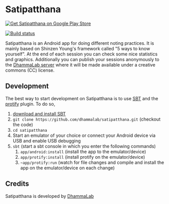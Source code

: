 Satipatthana
============
[![Get Satipatthana on Google Play Store](https://developer.android.com/images/brand/en_generic_rgb_wo_60.png)](https://play.google.com/store/apps/details?id=com.dhammalab.satipatthna)

[![Build status](https://travis-ci.org/dhammalab/satipatthana.svg?branch=master)](https://travis-ci.org/dhammalab/satipatthana)

Satipatthana is an Android app for doing different noting practices.
It is mainly based on Shinzen Young's framework called "5 ways to know yourself".
At the end of each session you can check some nice statistics and graphics.
Additionally you can publish your sessions anonymously to the [DhammaLab server](http://dhammalab.com/)
where it will be made available under a creative commons (CC) license.

Development
-----------
The best way to start development on Satipatthana is to use [SBT](http://www.scala-sbt.org/) and the [protify](https://github.com/pfn/protify) plugin.
To do so,

1. [download and install SBT](http://www.scala-sbt.org/download.html)
2. `git clone https://github.com/dhammalab/satipatthana.git` (checkout the code)
3. `cd satipatthana`
4. Start an emulator of your choice or connect your Android device via USB and enable USB debugging
5. `sbt` (start a sbt console in which you enter the following commands)
    1. `app/android:install` (install the app to the emulator/device)
    2. `app/protify:install` (install protify on the emulator/device)
    3. `~app/protify:run` (watch for file changes and compile and install the app on the emulator/device on each change)


Credits
-------
Satipatthana is developed by [DhammaLab](http://dhammalab.com/)
